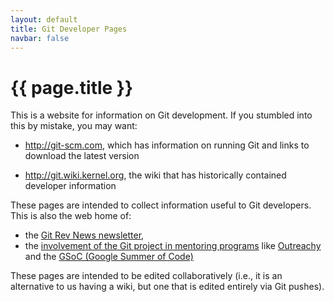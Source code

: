 ```yaml
---
layout: default
title: Git Developer Pages
navbar: false
---
```


# {{ page.title }}

This is a website for information on Git development. If you
stumbled into this by mistake, you may want:

  - <http://git-scm.com>, which has information on running
    Git and links to download the latest version

  - <http://git.wiki.kernel.org>, the wiki that has historically
    contained developer information

These pages are intended to collect information useful to Git
developers. This is also the web home of:

  - the [Git Rev News newsletter](/rev_news/),
  - the [involvement of the Git project in mentoring programs](/General-Application-Information/)
    like [Outreachy](https://www.outreachy.org/) and the
    [GSoC (Google Summer of Code)](https://summerofcode.withgoogle.com/)

These pages are intended to be edited collaboratively (i.e., it is an
alternative to us having a wiki, but one that is edited entirely via Git
pushes).

